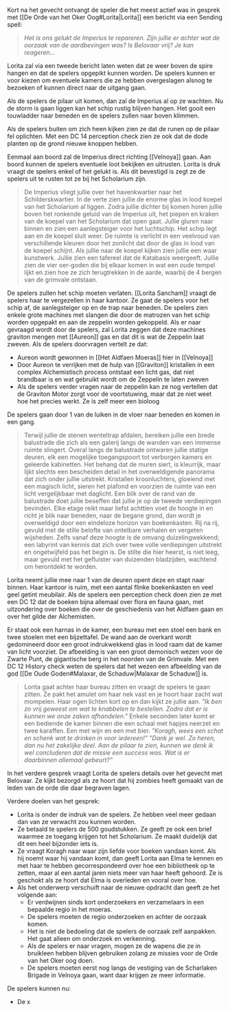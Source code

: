 Kort na het gevecht ontvangt de speler die het meest actief was in gesprek met [[De Orde van het Oker Oog#Lorita|Lorita]] een bericht via een Sending spell:

>*Het is ons gelukt de Imperius te repareren. Zijn jullie er achter wat de oorzaak van de aardbevingen was? Is Belovaar vrij? Je kan reageren...*

Lorita zal via een tweede bericht laten weten dat ze weer boven de spire hangen en dat de spelers opgepikt kunnen worden.
De spelers kunnen er voor kiezen om eventuele kamers die ze hebben overgeslagen alsnog te bezoeken of kunnen direct naar de uitgang gaan. 

Als de spelers de pilaar uit komen, dan zal de Imperius al op ze wachten. Nu de storm is gaan liggen kan het schip rustig blijven hangen. Het gooit een touwladder naar beneden en de spelers zullen naar boven klimmen.

Als de spelers buiten om zich heen kijken zien ze dat de runen op de pilaar fel oplichten. Met een DC 14 perception check zien ze ook dat de dode planten op de grond nieuwe knoppen hebben.

Eenmaal aan boord zal de Imperius direct richting [[Velnoya]] gaan. Aan boord kunnen de spelers eventuele loot bekijken en uitrusten. Lorita is druk vraagt de spelers enkel of het gelukt is. Als dit bevestigd is zegt ze de spelers uit te rusten tot ze bij het Scholarium zijn.

> De Imperius vliegt jullie over het havenkwartier naar het Schilderskwartier. In de verte zien jullie de enorme glas in lood koepel van het Scholarium al liggen. Zodra jullie dichter bij komen horen jullie boven het ronkende geluid van de Imperius uit, het piepen en kraken van de koepel van het Scholarium dat open gaat. Jullie gluren naar binnen en zien een aanlegsteiger voor het luchtschip.
> Het schip legt aan en de koepel sluit weer. De ruimte is verlicht in een veelvoud van verschillende kleuren door het zonlicht dat door de glas in lood van de koepel schijnt. Als jullie naar de koepel kijken zien jullie een waar kunstwerk. Jullie zien een tafereel dat de Katabasis weergeeft. Jullie zien de vier oer-goden die bij elkaar komen in wat een oude tempel lijkt en zien hoe ze zich terugtrekken in de aarde, waarbij de 4 bergen van de grimvale ontstaan.

De spelers zullen het schip moeten verlaten.
[[Lorita Sancham]] vraagt de spelers haar te vergezellen in haar kantoor. Ze gaat de spelers voor het schip af, de aanlegsteiger op en de trap naar beneden. 
De spelers zien enkele grote machines met slangen die door de matrozen van het schip worden opgepakt en aan de zeppelin worden gekoppeld. Als er naar gevraagd wordt door de spelers, zal Lorita zeggen dat  deze machines graviton mengen met [[Aureon]] gas en dat dit is wat de Zeppelin laat zweven. Als de spelers doorvragen vertelt ze dat:
- Aureon wordt gewonnen in [[Het Aldfaen Moeras]] hier in [[Velnoya]]
- Door Aureon te verrijken met de hulp van [[Graviton]] kristallen in een complex Alchemistisch process ontstaat een licht gas, dat niet brandbaar is en wat gebruikt wordt om de Zeppelin te laten zweven
- Als de spelers verder vragen naar de zeppelin kan ze nog vertellen dat de Graviton Motor zorgt voor de voortstuwing, maar dat ze niet weet hoe het precies werkt. Ze is zelf meer een bioloog

De spelers gaan door 1 van de luiken in de vloer naar beneden en komen in een gang.
> Terwijl jullie de stenen wenteltrap afdalen, bereiken jullie een brede balustrade die zich als een galerij langs de wanden van een immense ruimte slingert. Overal langs de balustrade ontwaren jullie statige deuren, elk een mogelijke toegangspoort tot verborgen kamers en geleerde kabinetten. Het behang dat de muren siert, is kleurrijk, maar lijkt slechts een bescheiden detail in het overweldigende panorama dat zich onder jullie uitstrekt.
> Kristallen kroonluchters, gloeiend met een magisch licht, sieren het plafond en voorzien de ruimte van een licht vergelijkbaar met daglicht.
> Een blik over de rand van de balustrade doet jullie beseffen dat jullie je op de tweede verdiepingen bevinden. Elke etage reikt maar liefst achttien voet de hoogte in en richt je blik naar beneden, naar de begane grond, dan wordt je overweldigd door een eindeloze horizon van boekenkasten. Rij na rij, gevuld met de stille belofte van ontelbare verhalen en vergeten wijsheden. Zelfs vanaf deze hoogte is de omvang duizelingwekkend; een labyrint van kennis dat zich over twee volle verdiepingen uitstrekt en ongetwijfeld pas het begin is. De stilte die hier heerst, is niet leeg, maar gevuld met het gefluister van duizenden bladzijden, wachtend om herontdekt te worden.

Lorita neemt jullie mee naar 1 van de deuren opent deze en stapt naar binnen. Haar kantoor is ruim, met een aantal flinke boekenkasten en veel geel getint meubilair.
Als de spelers een perception check doen zien ze met een DC 12 dat de boeken bijna allemaal over flora en fauna gaan, met uitzondering over boeken die over de geschiedenis van het Aldfaen gaan en over het gilde der Alchemisten.

Er staat ook een harnas in de kamer, een bureau met een stoel een bank en twee stoelen met een bijzettafel.
De wand aan de overkant wordt gedomineerd door een groot indrukwekkend glas in lood raam dat de kamer van licht voorziet. De afbeelding is van een groot demonisch wezen voor de Zwarte Punt, de gigantische berg in het noorden van de Grimvale. Met een DC 12 History check weten de spelers dat het wezen een afbeelding van de god [[De Oude Goden#Malaxar, de Schaduw|Malaxar de Schaduw]] is.

> Lorita gaat achter haar bureau zitten en vraagt de spelers te gaan zitten. Ze pakt het amulet om haar nek vast en je hoort haar zacht wat mompelen. Haar ogen lichten kort op en dan kijkt ze jullie aan.
> *"Ik ben zo vrij geweest om wat te knabbelen te bestellen. Zodra dat er is kunnen we onze zaken afhandelen."*
> Enkele seconden later komt er een bediende de kamer binnen die een schaal met hapjes neerzet en twee karaffen. Een met wijn en een met bier.
> *"Koragh, wees een schat en schenk wat te drinken in voor iedereen!"*
> *"Dank je wel. Zo heren, dan nu het zakelijke deel. Aan de pilaar te zien, kunnen we denk ik wel concluderen dat de missie een success was. Wat is er daarbinnen allemaal gebeurt?"*

In het verdere gesprek vraagt Lorita de spelers details over het gevecht met Belovaar. Ze kijkt bezorgd als ze hoort dat hij zombies heeft gemaakt van de leden van de orde die daar begraven lagen. 

Verdere doelen van het gesprek:
- Lorita is onder de indruk van de spelers. Ze hebben veel meer gedaan dan van ze verwacht zou kunnen worden.
- Ze betaald te spelers de 500 goudstukken. Ze geeft ze ook een brief waarmee ze toegang krijgen tot het Scholarium. Ze maakt duidelijk dat dit een heel bijzonder iets is.
- Ze vraagt Koragh naar waar zijn liefde voor boeken vandaan komt. Als hij noemt waar hij vandaan komt, dan geeft Lorita aan Elma te kennen en met haar te hebben gecorrespondeerd over hoe een bibliotheek op te zetten, maar al een aantal jaren niets meer van haar heeft gehoord. Ze is geschokt als ze hoort dat Elma is overleden en vooral over hoe.
- Als het onderwerp verschuift naar de nieuwe opdracht dan geeft ze het volgende aan:
	- Er verdwijnen sinds kort onderzoekers en verzamelaars in een bepaalde regio in het moeras. 
	- De spelers moeten de regio onderzoeken en achter de oorzaak komen.
	- Het is niet de bedoeling dat de spelers de oorzaak zelf aanpakken. Het gaat alleen om onderzoek en verkenning.
	- Als de spelers er naar vragen, mogen ze de wapens die ze in bruikleen hebben blijven gebruiken zolang ze missies voor de Orde van het Oker oog doen.
	- De spelers moeten eerst nog langs de vestiging van de Scharlaken Brigade in Velnoya gaan, want daar krijgen ze meer informatie.

De spelers kunnen nu:
- De x